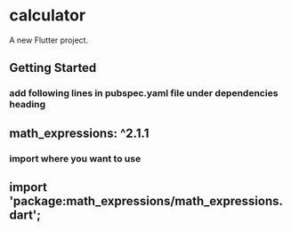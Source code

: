 # calculator

A new Flutter project.

## Getting Started



### add following lines in pubspec.yaml file under dependencies heading

  ## math_expressions: ^2.1.1
  
  ### import where you want to use
  
  ## import 'package:math_expressions/math_expressions.dart';
  

